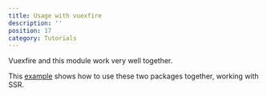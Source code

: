 ```yaml
---
title: Usage with vuexfire
description: ''
position: 17
category: Tutorials
---
```


Vuexfire and this module work very well together.

This [example](https://github.com/lupas/nuxt-fire-vuexfire-example) shows how to use these two packages together, working with SSR.
